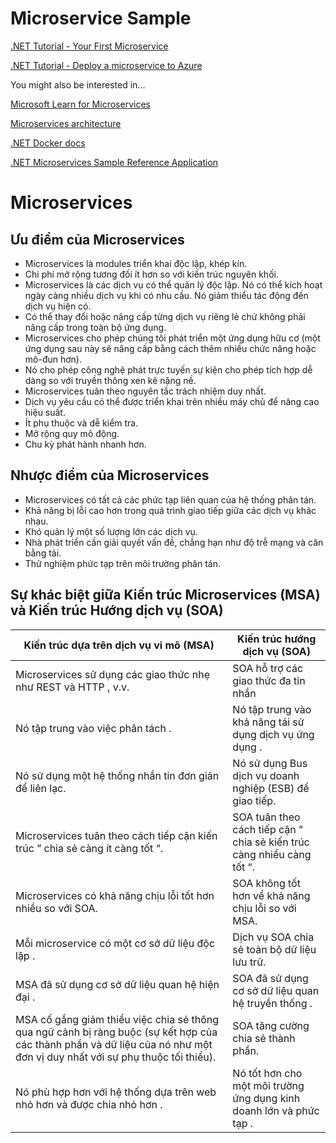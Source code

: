 # Microservice Sample

[.NET Tutorial - Your First Microservice](https://dotnet.microsoft.com/learn/aspnet/microservice-tutorial/intro)

[.NET Tutorial - Deploy a microservice to Azure](https://dotnet.microsoft.com/learn/aspnet/deploy-microservice-tutorial/intro)

You might also be interested in...

[Microsoft Learn for Microservices](https://docs.microsoft.com/en-us/learn/paths/create-microservices-with-dotnet/?WT.mc_id=dotnet-35129-website)

[Microservices architecture](https://dotnet.microsoft.com/learn/aspnet/microservices-architecture)

[.NET Docker docs](https://docs.microsoft.com/en-us/dotnet/core/docker/introduction?WT.mc_id=dotnet-35129-website)

[.NET Microservices Sample Reference Application](https://github.com/dotnet-architecture/eShopOnContainers)

# Microservices
## Ưu điểm của Microservices

- Microservices là modules triển khai độc lập, khép kín.
- Chi phí mở rộng tương đối ít hơn so với kiến ​​trúc nguyên khối.
- Microservices là các dịch vụ có thể quản lý độc lập. Nó có thể kích hoạt ngày càng nhiều dịch vụ khi có nhu cầu. Nó giảm thiểu tác động đến dịch vụ hiện có.
- Có thể thay đổi hoặc nâng cấp từng dịch vụ riêng lẻ chứ không phải nâng cấp trong toàn bộ ứng dụng.
- Microservices cho phép chúng tôi phát triển một ứng dụng hữu cơ (một ứng dụng sau này sẽ nâng cấp bằng cách thêm nhiều chức năng hoặc mô-đun hơn).
- Nó cho phép công nghệ phát trực tuyến sự kiện cho phép tích hợp dễ dàng so với truyền thông xen kẽ nặng nề.
- Microservices tuân theo nguyên tắc trách nhiệm duy nhất.
- Dịch vụ yêu cầu có thể được triển khai trên nhiều máy chủ để nâng cao hiệu suất.
- Ít phụ thuộc và dễ kiểm tra.
- Mở rộng quy mô động.
- Chu kỳ phát hành nhanh hơn.

## Nhược điểm của Microservices

- Microservices có tất cả các phức tạp liên quan của hệ thống phân tán.
- Khả năng bị lỗi cao hơn trong quá trình giao tiếp giữa các dịch vụ khác nhau.
- Khó quản lý một số lượng lớn các dịch vụ.
- Nhà phát triển cần giải quyết vấn đề, chẳng hạn như độ trễ mạng và cân bằng tải.
- Thử nghiệm phức tạp trên môi trường phân tán.

## Sự khác biệt giữa Kiến trúc Microservices (MSA) và Kiến trúc Hướng dịch vụ (SOA)

| Kiến trúc dựa trên dịch vụ vi mô (MSA) | Kiến trúc hướng dịch vụ (SOA) |
| ----------- | ----------- |
| Microservices sử dụng các giao thức nhẹ như REST và HTTP , v.v. | SOA hỗ trợ các giao thức đa tin nhắn |
| Nó tập trung vào việc phân tách . | 	Nó tập trung vào khả năng tái sử dụng dịch vụ ứng dụng . |
| Nó sử dụng một hệ thống nhắn tin đơn giản để liên lạc. | Nó sử dụng Bus dịch vụ doanh nghiệp (ESB) để giao tiếp. |
| Microservices tuân theo cách tiếp cận kiến ​​trúc ” chia sẻ càng ít càng tốt “. | SOA tuân theo cách tiếp cận ” chia sẻ kiến ​​trúc càng nhiều càng tốt “. |
| Microservices có khả năng chịu lỗi tốt hơn nhiều so với SOA. | SOA không tốt hơn về khả năng chịu lỗi so với MSA. |
| Mỗi microservice có một cơ sở dữ liệu độc lập . | Dịch vụ SOA chia sẻ toàn bộ dữ liệu lưu trữ. |
| MSA đã sử dụng cơ sở dữ liệu quan hệ hiện đại . | SOA đã sử dụng cơ sở dữ liệu quan hệ truyền thống . |
| MSA cố gắng giảm thiểu việc chia sẻ thông qua ngữ cảnh bị ràng buộc (sự kết hợp của các thành phần và dữ liệu của nó như một đơn vị duy nhất với sự phụ thuộc tối thiểu). | SOA tăng cường chia sẻ thành phần. |
| Nó phù hợp hơn với hệ thống dựa trên web nhỏ hơn và được chia nhỏ hơn . | Nó tốt hơn cho một môi trường ứng dụng kinh doanh lớn và phức tạp . |
